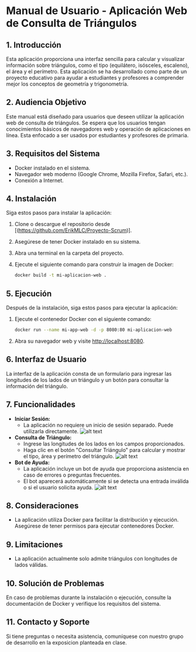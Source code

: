# Manual de Usuario - Aplicación Web de Consulta de Triángulos

## 1. Introducción
Esta aplicación proporciona una interfaz sencilla para calcular y visualizar información sobre triángulos, como el tipo (equilátero, isósceles, escaleno), el área y el perímetro.
Esta aplicación se ha desarrollado como parte de un proyecto educativo para ayudar a estudiantes y profesores a comprender mejor los conceptos de geometría y trigonometría.

## 2. Audiencia Objetivo
Este manual está diseñado para usuarios que deseen utilizar la aplicación web de consulta de triángulos. Se espera que los usuarios tengan conocimientos básicos de navegadores web y operación de aplicaciones en línea. Esta enfocado a ser usados por estudiantes y profesores de primaria.

## 3. Requisitos del Sistema
- Docker instalado en el sistema.
- Navegador web moderno (Google Chrome, Mozilla Firefox, Safari, etc.).
- Conexión a Internet.

## 4. Instalación
Siga estos pasos para instalar la aplicación:

1. Clone o descargue el repositorio desde [(https://github.com/ErikMLC/Proyecto-Scrum)].
2. Asegúrese de tener Docker instalado en su sistema.
3. Abra una terminal en la carpeta del proyecto.
4. Ejecute el siguiente comando para construir la imagen de Docker:

   ```bash
   docker build -t mi-aplicacion-web .
   ```

## 5. Ejecución
Después de la instalación, siga estos pasos para ejecutar la aplicación:

1. Ejecute el contenedor Docker con el siguiente comando:

   ```bash
   docker run --name mi-app-web -d -p 8080:80 mi-aplicacion-web
   ```

2. Abra su navegador web y visite [http://localhost:8080](http://localhost:8080).

## 6. Interfaz de Usuario
La interfaz de la aplicación consta de un formulario para ingresar las longitudes de los lados de un triángulo y un botón para consultar la información del triángulo.

## 7. Funcionalidades
- **Iniciar Sesión:**
  - La aplicación no requiere un inicio de sesión separado. Puede utilizarla directamente.
![alt text](Images/Login.png)
- **Consulta de Triángulo:**
  - Ingrese las longitudes de los lados en los campos proporcionados.
  - Haga clic en el botón "Consultar Triángulo" para calcular y mostrar el tipo, área y perímetro del triángulo.
![alt text](Images/Triangulo.png)
- **Bot de Ayuda:**
    - La aplicación incluye un bot de ayuda que proporciona asistencia en caso de errores o preguntas frecuentes.
    - El bot aparecerá automáticamente si se detecta una entrada inválida o si el usuario solicita ayuda.
![alt text](Images/boot.png)
## 8. Consideraciones
- La aplicación utiliza Docker para facilitar la distribución y ejecución. Asegúrese de tener permisos para ejecutar contenedores Docker.

## 9. Limitaciones
- La aplicación actualmente solo admite triángulos con longitudes de lados válidas.

## 10. Solución de Problemas
En caso de problemas durante la instalación o ejecución, consulte la documentación de Docker y verifique los requisitos del sistema.

## 11. Contacto y Soporte
Si tiene preguntas o necesita asistencia, comuníquese con nuestro grupo de desarrollo en la exposicion planteada en clase.